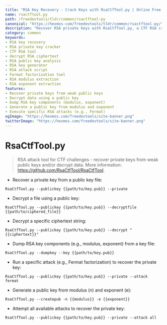 ```yaml
---
title: "RSA Key Recovery - Crack Keys with RsaCtfTool.py | Online Free DevTools by Hexmos"
name: rsactftool.py
path: /freedevtools/tldr/common/rsactftool-py
canonical: "https://hexmos-com/freedevtools/tldr/common/rsactftool-py/"
description: "Recover RSA private keys with RsaCtfTool.py, a CTF RSA cracking tool. Decrypt ciphertexts and analyze weak keys effortlessly. Free online tool, no registration required."
category: common
keywords:
- RSA key recovery
- RSA private key cracker
- CTF RSA tool
- decrypt RSA ciphertext
- RSA public key analysis
- RSA key generator
- RSA attack script
- Fermat factorization tool
- RSA modulus extraction
- RSA exponent extraction
features:
- Recover private keys from weak public keys
- Decrypt data using a public key
- Dump RSA key components (modulus, exponent)
- Generate a public key from modulus and exponent
- Execute specific RSA attacks (e.g., Fermat)
ogImage: "https://hexmos.com/freedevtools/site-banner.png"
twitterImage: "https://hexmos.com/freedevtools/site-banner.png"
---
```


# RsaCtfTool.py

> RSA attack tool for CTF challenges - recover private keys from weak public keys and/or decrypt data.
> More information: <https://github.com/RsaCtfTool/RsaCtfTool>.

- Recover a private key from a public key file:

`RsaCtfTool.py --publickey {{path/to/key.pub}} --private`

- Decrypt a file using a public key:

`RsaCtfTool.py --publickey {{path/to/key.pub}} --decryptfile {{path/to/ciphered_file}}`

- Decrypt a specific ciphertext string:

`RsaCtfTool.py --publickey {{path/to/key.pub}} --decrypt "{{ciphertext}}"`

- Dump RSA key components (e.g., modulus, exponent) from a key file:

`RsaCtfTool.py --dumpkey --key {{path/to/key.pub}}`

- Run a specific attack (e.g., Fermat factorization) to recover the private key:

`RsaCtfTool.py --publickey {{path/to/key.pub}} --private --attack fermat`

- Generate a public key from modulus (n) and exponent (e):

`RsaCtfTool.py --createpub -n {{modulus}} -e {{exponent}}`

- Attempt all available attacks to recover the private key:

`RsaCtfTool.py --publickey {{path/to/key.pub}} --private --attack all`
